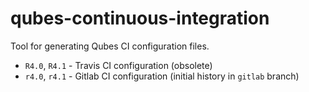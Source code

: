 qubes-continuous-integration
===

Tool for generating Qubes CI configuration files.

- `R4.0`, `R4.1` - Travis CI configuration (obsolete)
- `r4.0`, `r4.1` - Gitlab CI configuration (initial history in `gitlab` branch)
